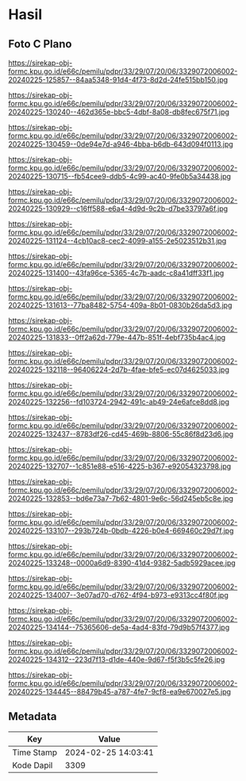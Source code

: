 # Hasil

## Foto C Plano

https://sirekap-obj-formc.kpu.go.id/e66c/pemilu/pdpr/33/29/07/20/06/3329072006002-20240225-125857--84aa5348-91d4-4f73-8d2d-24fe515bb150.jpg

https://sirekap-obj-formc.kpu.go.id/e66c/pemilu/pdpr/33/29/07/20/06/3329072006002-20240225-130240--462d365e-bbc5-4dbf-8a08-db8fec675f71.jpg

https://sirekap-obj-formc.kpu.go.id/e66c/pemilu/pdpr/33/29/07/20/06/3329072006002-20240225-130459--0de94e7d-a946-4bba-b6db-643d094f0113.jpg

https://sirekap-obj-formc.kpu.go.id/e66c/pemilu/pdpr/33/29/07/20/06/3329072006002-20240225-130715--fb54cee9-ddb5-4c99-ac40-9fe0b5a34438.jpg

https://sirekap-obj-formc.kpu.go.id/e66c/pemilu/pdpr/33/29/07/20/06/3329072006002-20240225-130929--c16ff588-e6a4-4d9d-9c2b-d7be33797a6f.jpg

https://sirekap-obj-formc.kpu.go.id/e66c/pemilu/pdpr/33/29/07/20/06/3329072006002-20240225-131124--4cb10ac8-cec2-4099-a155-2e5023512b31.jpg

https://sirekap-obj-formc.kpu.go.id/e66c/pemilu/pdpr/33/29/07/20/06/3329072006002-20240225-131400--43fa96ce-5365-4c7b-aadc-c8a41dff33f1.jpg

https://sirekap-obj-formc.kpu.go.id/e66c/pemilu/pdpr/33/29/07/20/06/3329072006002-20240225-131613--77ba8482-5754-409a-8b01-0830b26da5d3.jpg

https://sirekap-obj-formc.kpu.go.id/e66c/pemilu/pdpr/33/29/07/20/06/3329072006002-20240225-131833--0ff2a62d-779e-447b-851f-4ebf735b4ac4.jpg

https://sirekap-obj-formc.kpu.go.id/e66c/pemilu/pdpr/33/29/07/20/06/3329072006002-20240225-132118--96406224-2d7b-4fae-bfe5-ec07d4625033.jpg

https://sirekap-obj-formc.kpu.go.id/e66c/pemilu/pdpr/33/29/07/20/06/3329072006002-20240225-132256--fd103724-2942-491c-ab49-24e6afce8dd8.jpg

https://sirekap-obj-formc.kpu.go.id/e66c/pemilu/pdpr/33/29/07/20/06/3329072006002-20240225-132437--8783df26-cd45-469b-8806-55c86f8d23d6.jpg

https://sirekap-obj-formc.kpu.go.id/e66c/pemilu/pdpr/33/29/07/20/06/3329072006002-20240225-132707--1c851e88-e516-4225-b367-e92054323798.jpg

https://sirekap-obj-formc.kpu.go.id/e66c/pemilu/pdpr/33/29/07/20/06/3329072006002-20240225-132853--bd6e73a7-7b62-4801-9e6c-56d245eb5c8e.jpg

https://sirekap-obj-formc.kpu.go.id/e66c/pemilu/pdpr/33/29/07/20/06/3329072006002-20240225-133107--293b724b-0bdb-4226-b0e4-669460c29d7f.jpg

https://sirekap-obj-formc.kpu.go.id/e66c/pemilu/pdpr/33/29/07/20/06/3329072006002-20240225-133248--0000a6d9-8390-41d4-9382-5adb5929acee.jpg

https://sirekap-obj-formc.kpu.go.id/e66c/pemilu/pdpr/33/29/07/20/06/3329072006002-20240225-134007--3e07ad70-d762-4f94-b973-e9313cc4f80f.jpg

https://sirekap-obj-formc.kpu.go.id/e66c/pemilu/pdpr/33/29/07/20/06/3329072006002-20240225-134144--75365606-de5a-4ad4-83fd-79d9b57f4377.jpg

https://sirekap-obj-formc.kpu.go.id/e66c/pemilu/pdpr/33/29/07/20/06/3329072006002-20240225-134312--223d7f13-d1de-440e-9d67-f5f3b5c5fe26.jpg

https://sirekap-obj-formc.kpu.go.id/e66c/pemilu/pdpr/33/29/07/20/06/3329072006002-20240225-134445--88479b45-a787-4fe7-9cf8-ea9e670027e5.jpg


## Metadata

| Key        | Value               |
| ---------- | ------------------- |
| Time Stamp | 2024-02-25 14:03:41 |
| Kode Dapil | 3309                |



